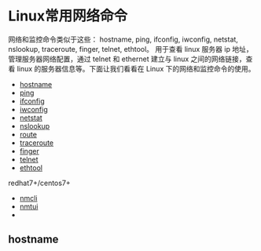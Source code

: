 # Linux常用网络命令
网络和监控命令类似于这些： hostname, ping, ifconfig, iwconfig, netstat, nslookup, traceroute, finger, telnet, ethtool。
用于查看 linux 服务器 ip 地址，管理服务器网络配置，通过 telnet 和 ethernet 建立与 linux 之间的网络链接，查看 linux 的服务器信息等。下面让我们看看在 Linux 下的网络和监控命令的使用。

- [hostname](hostname.md)
- [ping]()
- [ifconfig]()
- [iwconfig]()
- [netstat]()
- [nslookup]()
- [route](route.md)
- [traceroute]()
- [finger]()
- [telnet]()
- [ethtool]()

redhat7+/centos7+
- [nmcli]()
- [nmtui]()
- []()

## hostname

  
